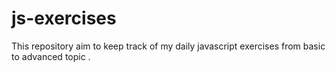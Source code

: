 # js-exercises
 This repository aim to keep track of my daily javascript exercises  from basic to advanced topic .
